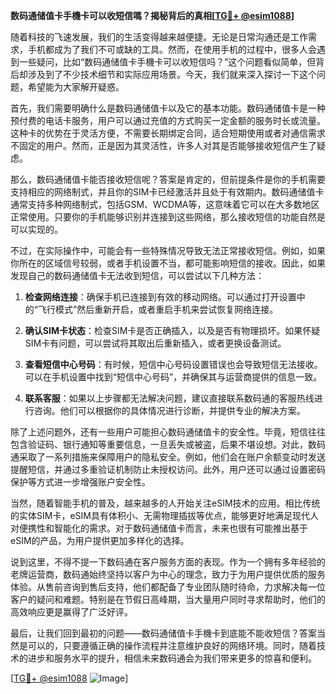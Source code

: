 **数码通储值卡手機卡可以收短信嗎？揭秘背后的真相[[TG💪+ @esim1088](https://t.me/s/esim1088)]**

随着科技的飞速发展，我们的生活变得越来越便捷。无论是日常沟通还是工作需求，手机都成为了我们不可或缺的工具。然而，在使用手机的过程中，很多人会遇到一些疑问，比如“数码通储值卡手機卡可以收短信吗？”这个问题看似简单，但背后却涉及到了不少技术细节和实际应用场景。今天，我们就来深入探讨一下这个问题，希望能为大家解开疑惑。

首先，我们需要明确什么是数码通储值卡以及它的基本功能。数码通储值卡是一种预付费的电话卡服务，用户可以通过充值的方式购买一定金额的服务时长或流量。这种卡的优势在于灵活方便，不需要长期绑定合同，适合短期使用或者对通信需求不固定的用户。然而，正是因为其灵活性，许多人对其是否能够接收短信产生了疑虑。

那么，数码通储值卡能否接收短信呢？答案是肯定的，但前提条件是你的手机需要支持相应的网络制式，并且你的SIM卡已经激活并且处于有效期内。数码通储值卡通常支持多种网络制式，包括GSM、WCDMA等，这意味着它可以在大多数地区正常使用。只要你的手机能够识别并连接到这些网络，那么接收短信的功能自然是可以实现的。

不过，在实际操作中，可能会有一些特殊情况导致无法正常接收短信。例如，如果你所在的区域信号较弱，或者手机设置不当，都可能影响短信的接收。因此，如果发现自己的数码通储值卡无法收到短信，可以尝试以下几种方法：

1. **检查网络连接**：确保手机已连接到有效的移动网络。可以通过打开设置中的“飞行模式”然后重新开启，或者重启手机来尝试恢复网络连接。
   
2. **确认SIM卡状态**：检查SIM卡是否正确插入，以及是否有物理损坏。如果怀疑SIM卡有问题，可以尝试将其取出后重新插入，或者更换设备测试。

3. **查看短信中心号码**：有时候，短信中心号码设置错误也会导致短信无法接收。可以在手机设置中找到“短信中心号码”，并确保其与运营商提供的信息一致。

4. **联系客服**：如果以上步骤都无法解决问题，建议直接联系数码通的客服热线进行咨询。他们可以根据你的具体情况进行诊断，并提供专业的解决方案。

除了上述问题外，还有一些用户可能担心数码通储值卡的安全性。毕竟，短信往往包含验证码、银行通知等重要信息，一旦丢失或被盗，后果不堪设想。对此，数码通采取了一系列措施来保障用户的隐私安全。例如，他们会在账户余额变动时发送提醒短信，并通过多重验证机制防止未授权访问。此外，用户还可以通过设置密码保护等方式进一步增强账户安全性。

当然，随着智能手机的普及，越来越多的人开始关注eSIM技术的应用。相比传统的实体SIM卡，eSIM具有体积小、无需物理插拔等优点，能够更好地满足现代人对便携性和智能化的需求。对于数码通储值卡而言，未来也很有可能推出基于eSIM的产品，为用户提供更加多样化的选择。

说到这里，不得不提一下数码通在客户服务方面的表现。作为一个拥有多年经验的老牌运营商，数码通始终坚持以客户为中心的理念，致力于为用户提供优质的服务体验。从售前咨询到售后支持，他们都配备了专业团队随时待命，力求解决每一位客户的疑问和难题。特别是在节假日高峰期，当大量用户同时寻求帮助时，他们的高效响应更是赢得了广泛好评。

最后，让我们回到最初的问题——数码通储值卡手機卡到底能不能收短信？答案当然是可以的，只要遵循正确的操作流程并注意维护良好的网络环境。同时，随着技术的进步和服务水平的提升，相信未来数码通会为我们带来更多的惊喜和便利。

[[TG💪+ @esim1088](https://t.me/s/esim1088) ![Image](https://i.postimg.cc/4NQfJmqS/Snipaste-2025-05-13-00-14-12.png)]